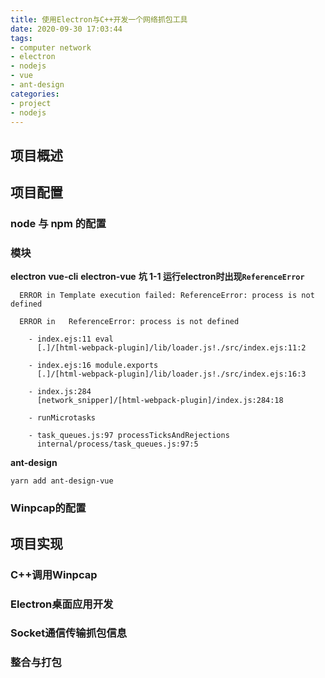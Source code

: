 ```yaml
---
title: 使用Electron与C++开发一个网络抓包工具
date: 2020-09-30 17:03:44
tags:
- computer network
- electron
- nodejs
- vue
- ant-design
categories:
- project
- nodejs
---
```

## 项目概述

## 项目配置

### node 与 npm 的配置
### 模块

**electron**
**vue-cli**
**electron-vue**
**坑 1-1 运行electron时出现`ReferenceError`**
```
  ERROR in Template execution failed: ReferenceError: process is not defined

  ERROR in   ReferenceError: process is not defined

    - index.ejs:11 eval
      [.]/[html-webpack-plugin]/lib/loader.js!./src/index.ejs:11:2

    - index.ejs:16 module.exports
      [.]/[html-webpack-plugin]/lib/loader.js!./src/index.ejs:16:3

    - index.js:284
      [network_snipper]/[html-webpack-plugin]/index.js:284:18

    - runMicrotasks

    - task_queues.js:97 processTicksAndRejections
      internal/process/task_queues.js:97:5
```
**ant-design**
```
yarn add ant-design-vue
```
### Winpcap的配置

## 项目实现



### C++调用Winpcap

### Electron桌面应用开发

### Socket通信传输抓包信息

### 整合与打包

